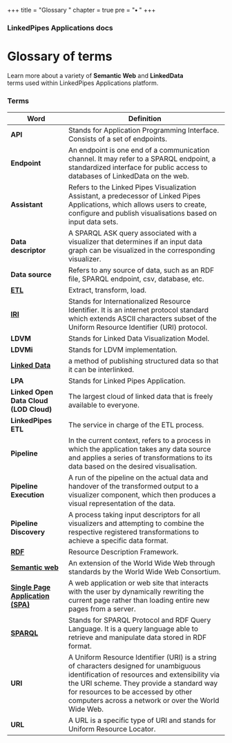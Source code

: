 +++
title = "Glossary "
chapter = true
pre = "<b>• </b>"
+++

### LinkedPipes Applications docs

# Glossary of terms

Learn more about a variety of **Semantic Web** and **LinkedData** <br />
terms used within LinkedPipes Applications platform.

### Terms

| Word                                                                                       | Definition                                                                                                                                                                                                                                                                        |
| ------------------------------------------------------------------------------------------ | --------------------------------------------------------------------------------------------------------------------------------------------------------------------------------------------------------------------------------------------------------------------------------- |
| **API**                                                                                    | Stands for Application Programming Interface. Consists of a set of endpoints.                                                                                                                                                                                                     |
| **Endpoint**                                                                               | An endpoint is one end of a communication channel. It may refer to a SPARQL endpoint, a standardized interface for public access to databases of LinkedData on the web.                                                                                                           |
| **Assistant**                                                                              | Refers to the Linked Pipes Visualization Assistant, a predecessor of Linked Pipes Applications, which allows users to create, configure and publish visualisations based on input data sets.                                                                                      |
| **Data descriptor**                                                                        | A SPARQL ASK query associated with a visualizer that determines if an input data graph can be visualized in the corresponding visualizer.                                                                                                                                         |
| **Data source**                                                                            | Refers to any source of data, such as an RDF file, SPARQL endpoint, csv, database, etc.                                                                                                                                                                                           |
| [**ETL**](https://en.wikipedia.org/wiki/Extract,_transform,_load)                          | Extract, transform, load.                                                                                                                                                                                                                                                         |
| [**IRI**](https://en.wikipedia.org/wiki/Internationalized_Resource_Identifier)             | Stands for Internationalized Resource Identifier. It is an internet protocol standard which extends ASCII characters subset of the Uniform Resource Identifier (URI) protocol.                                                                                                    |
| **LDVM**                                                                                   | Stands for Linked Data Visualization Model.                                                                                                                                                                                                                                       |
| **LDVMi**                                                                                  | Stands for LDVM implementation.                                                                                                                                                                                                                                                   |
| [**Linked Data**](https://en.wikipedia.org/wiki/Linked_data)                               | a method of publishing structured data so that it can be interlinked.                                                                                                                                                                                                             |
| **LPA**                                                                                    | Stands for Linked Pipes Application.                                                                                                                                                                                                                                              |
| **Linked Open Data Cloud (LOD Cloud)**                                                     | The largest cloud of linked data that is freely available to everyone.                                                                                                                                                                                                            |
| **LinkedPipes ETL**                                                                        | The service in charge of the ETL process.                                                                                                                                                                                                                                         |
| **Pipeline**                                                                               | In the current context, refers to a process in which the application takes any data source and applies a series of transformations to its data based on the desired visualisation.                                                                                                |
| **Pipeline Execution**                                                                     | A run of the pipeline on the actual data and handover of the transformed output to a visualizer component, which then produces a visual representation of the data.                                                                                                               |
| **Pipeline Discovery**                                                                     | A process taking input descriptors for all visualizers and attempting to combine the respective registered transformations to achieve a specific data format.                                                                                                                     |
| [**RDF**](https://en.wikipedia.org/wiki/Resource_Description_Framework)                    | Resource Description Framework.                                                                                                                                                                                                                                                   |
| [**Semantic web**](https://en.wikipedia.org/wiki/Semantic_Web)                             | An extension of the World Wide Web through standards by the World Wide Web Consortium.                                                                                                                                                                                            |
| [**Single Page Application (SPA)**](https://en.wikipedia.org/wiki/Single-page_application) | A web application or web site that interacts with the user by dynamically rewriting the current page rather than loading entire new pages from a server.                                                                                                                          |
| [**SPARQL**](https://en.wikipedia.org/wiki/SPARQL)                                         | Stands for SPARQL Protocol and RDF Query Language. It is a query language able to retrieve and manipulate data stored in RDF format.                                                                                                                                              |
| **URI**                                                                                    | A Uniform Resource Identifier (URI) is a string of characters designed for unambiguous identification of resources and extensibility via the URI scheme. They provide a standard way for resources to be accessed by other computers across a network or over the World Wide Web. |
| **URL**                                                                                    | A URL is a specific type of URI and stands for Uniform Resource Locator.                                                                                                                                                                                                          |
